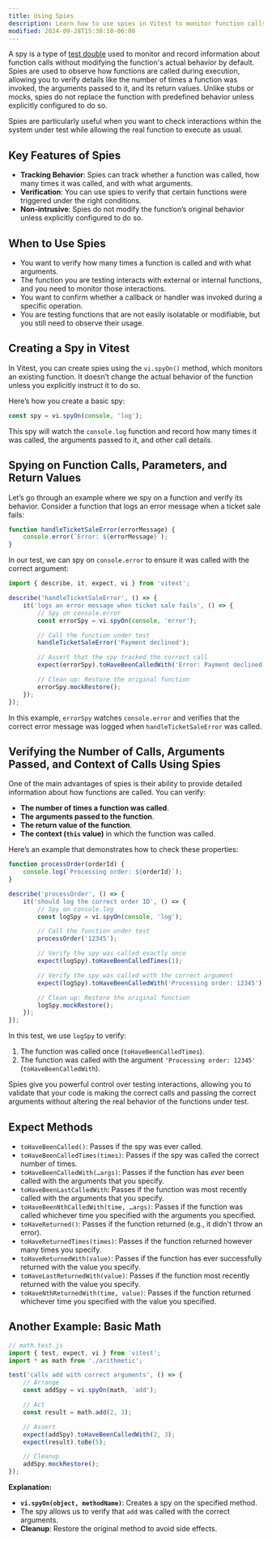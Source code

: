 ```yaml
---
title: Using Spies
description: Learn how to use spies in Vitest to monitor function calls.
modified: 2024-09-28T15:30:10-06:00
---
```


A spy is a type of [test double](test-doubles.md) used to monitor and record information about function calls without modifying the function's actual behavior by default. Spies are used to observe how functions are called during execution, allowing you to verify details like the number of times a function was invoked, the arguments passed to it, and its return values. Unlike stubs or mocks, spies do not replace the function with predefined behavior unless explicitly configured to do so.

Spies are particularly useful when you want to check interactions within the system under test while allowing the real function to execute as usual.

## Key Features of Spies

- **Tracking Behavior**: Spies can track whether a function was called, how many times it was called, and with what arguments.
- **Verification**: You can use spies to verify that certain functions were triggered under the right conditions.
- **Non-intrusive**: Spies do not modify the function’s original behavior unless explicitly configured to do so.

## When to Use Spies

- You want to verify how many times a function is called and with what arguments.
- The function you are testing interacts with external or internal functions, and you need to monitor those interactions.
- You want to confirm whether a callback or handler was invoked during a specific operation.
- You are testing functions that are not easily isolatable or modifiable, but you still need to observe their usage.

## Creating a Spy in Vitest

In Vitest, you can create spies using the `vi.spyOn()` method, which monitors an existing function. It doesn’t change the actual behavior of the function unless you explicitly instruct it to do so.

Here’s how you create a basic spy:

```js
const spy = vi.spyOn(console, 'log');
```

This spy will watch the `console.log` function and record how many times it was called, the arguments passed to it, and other call details.

## Spying on Function Calls, Parameters, and Return Values

Let’s go through an example where we spy on a function and verify its behavior. Consider a function that logs an error message when a ticket sale fails:

```js
function handleTicketSaleError(errorMessage) {
	console.error(`Error: ${errorMessage}`);
}
```

In our test, we can spy on `console.error` to ensure it was called with the correct argument:

```js
import { describe, it, expect, vi } from 'vitest';

describe('handleTicketSaleError', () => {
	it('logs an error message when ticket sale fails', () => {
		// Spy on console.error
		const errorSpy = vi.spyOn(console, 'error');

		// Call the function under test
		handleTicketSaleError('Payment declined');

		// Assert that the spy tracked the correct call
		expect(errorSpy).toHaveBeenCalledWith('Error: Payment declined');

		// Clean up: Restore the original function
		errorSpy.mockRestore();
	});
});
```

In this example, `errorSpy` watches `console.error` and verifies that the correct error message was logged when `handleTicketSaleError` was called.

## Verifying the Number of Calls, Arguments Passed, and Context of Calls Using Spies

One of the main advantages of spies is their ability to provide detailed information about how functions are called. You can verify:

- **The number of times a function was called**.
- **The arguments passed to the function**.
- **The return value of the function**.
- **The context (`this` value)** in which the function was called.

Here’s an example that demonstrates how to check these properties:

```js
function processOrder(orderId) {
	console.log(`Processing order: ${orderId}`);
}

describe('processOrder', () => {
	it('should log the correct order ID', () => {
		// Spy on console.log
		const logSpy = vi.spyOn(console, 'log');

		// Call the function under test
		processOrder('12345');

		// Verify the spy was called exactly once
		expect(logSpy).toHaveBeenCalledTimes(1);

		// Verify the spy was called with the correct argument
		expect(logSpy).toHaveBeenCalledWith('Processing order: 12345');

		// Clean up: Restore the original function
		logSpy.mockRestore();
	});
});
```

In this test, we use `logSpy` to verify:

1. The function was called once (`toHaveBeenCalledTimes`).
2. The function was called with the argument `'Processing order: 12345'` (`toHaveBeenCalledWith`).

Spies give you powerful control over testing interactions, allowing you to validate that your code is making the correct calls and passing the correct arguments without altering the real behavior of the functions under test.

## Expect Methods

- `toHaveBeenCalled()`: Passes if the spy was ever called.
- `toHaveBeenCalledTimes(times)`: Passes if the spy was called the correct number of times.
- `toHaveBeenCalledWith(…args)`: Passes if the function has *ever* been called with the arguments that you specify.
- `toHaveBeenLastCalledWith`: Passes if the function was most recently called with the arguments that you specify.
- `toHaveBeenNthCalledWith(time, …args)`: Passes if the function was called whichever time you specified with the arguments you specified.
- `toHaveReturned()`: Passes if the function returned (e.g., it didn't throw an error).
- `toHaveReturnedTimes(times)`: Passes if the function returned however many times you specify.
- `toHaveReturnedWith(value)`: Passes if the function has ever successfully returned with the value you specify.
- `toHaveLastReturnedWith(value)`: Passes if the function most recently returned with the value you specify.
- `toHaveNthReturnedWith(time, value)`: Passes if the function returned whichever time you specified with the value you specified.

## Another Example: Basic Math

```javascript
// math.test.js
import { test, expect, vi } from 'vitest';
import * as math from './arithmetic';

test('calls add with correct arguments', () => {
	// Arrange
	const addSpy = vi.spyOn(math, 'add');

	// Act
	const result = math.add(2, 3);

	// Assert
	expect(addSpy).toHaveBeenCalledWith(2, 3);
	expect(result).toBe(5);

	// Cleanup
	addSpy.mockRestore();
});
```

**Explanation:**

- **`vi.spyOn(object, methodName)`**: Creates a spy on the specified method.
- The spy allows us to verify that `add` was called with the correct arguments.
- **Cleanup**: Restore the original method to avoid side effects.
